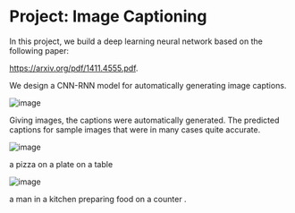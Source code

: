 # Project: Image Captioning

In this project, we build a deep learning neural network based on the following paper:

https://arxiv.org/pdf/1411.4555.pdf.

We design a CNN-RNN model for automatically generating image captions.

![image](https://user-images.githubusercontent.com/49468981/202839466-fc14b1d1-d17b-4eff-a59a-2e896424ab6c.png)

Giving images, the captions were automatically generated. The predicted captions for sample images that were in many cases quite accurate.


![image](https://user-images.githubusercontent.com/49468981/202839221-ff4a4160-a793-4f34-ad5f-0df772d83053.png)

a pizza on a plate on a table

![image](https://user-images.githubusercontent.com/49468981/202839276-69a2c30e-e5f9-4a9d-8746-074e98958eae.png)

a man in a kitchen preparing food on a counter . 
